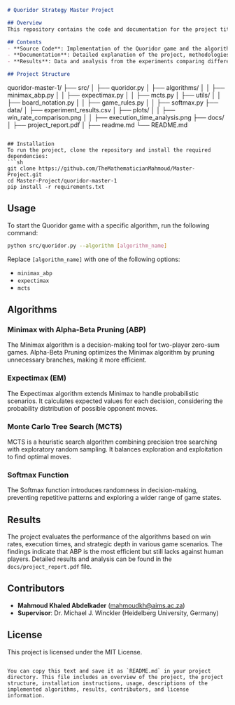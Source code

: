 ```markdown
# Quoridor Strategy Master Project

## Overview
This repository contains the code and documentation for the project titled **"Mathematical Modelling and Implementation of Game Strategy for the Board Game Quoridor"**. The project explores various algorithms to develop strategies for mastering the board game Quoridor. The algorithms implemented include Minimax with Alpha-Beta Pruning (ABP), Expectimax (EM), and Monte Carlo Tree Search (MCTS), with the addition of probabilistic decision-making using the Softmax function.

## Contents
- **Source Code**: Implementation of the Quoridor game and the algorithms.
- **Documentation**: Detailed explanation of the project, methodologies, and findings.
- **Results**: Data and analysis from the experiments comparing different algorithms.

## Project Structure
```
quoridor-master-1/
├── src/
│   ├── quoridor.py
│   ├── algorithms/
│   │   ├── minimax_abp.py
│   │   ├── expectimax.py
│   │   ├── mcts.py
│   ├── utils/
│   │   ├── board_notation.py
│   │   ├── game_rules.py
│   │   ├── softmax.py
├── data/
│   ├── experiment_results.csv
│   ├── plots/
│   │   ├── win_rate_comparison.png
│   │   ├── execution_time_analysis.png
├── docs/
│   ├── project_report.pdf
│   ├── readme.md
└── README.md
```

## Installation
To run the project, clone the repository and install the required dependencies:
```sh
git clone https://github.com/TheMathematicianMahmoud/Master-Project.git
cd Master-Project/quoridor-master-1
pip install -r requirements.txt
```

## Usage
To start the Quoridor game with a specific algorithm, run the following command:
```sh
python src/quoridor.py --algorithm [algorithm_name]
```
Replace `[algorithm_name]` with one of the following options:
- `minimax_abp`
- `expectimax`
- `mcts`

## Algorithms
### Minimax with Alpha-Beta Pruning (ABP)
The Minimax algorithm is a decision-making tool for two-player zero-sum games. Alpha-Beta Pruning optimizes the Minimax algorithm by pruning unnecessary branches, making it more efficient.

### Expectimax (EM)
The Expectimax algorithm extends Minimax to handle probabilistic scenarios. It calculates expected values for each decision, considering the probability distribution of possible opponent moves.

### Monte Carlo Tree Search (MCTS)
MCTS is a heuristic search algorithm combining precision tree searching with exploratory random sampling. It balances exploration and exploitation to find optimal moves.

### Softmax Function
The Softmax function introduces randomness in decision-making, preventing repetitive patterns and exploring a wider range of game states.

## Results
The project evaluates the performance of the algorithms based on win rates, execution times, and strategic depth in various game scenarios. The findings indicate that ABP is the most efficient but still lacks against human players. Detailed results and analysis can be found in the `docs/project_report.pdf` file.

## Contributors
- **Mahmoud Khaled Abdelkader** (mahmoudkh@aims.ac.za)
- **Supervisor**: Dr. Michael J. Winckler (Heidelberg University, Germany)

## License
This project is licensed under the MIT License.
```

You can copy this text and save it as `README.md` in your project directory. This file includes an overview of the project, the project structure, installation instructions, usage, descriptions of the implemented algorithms, results, contributors, and license information.
